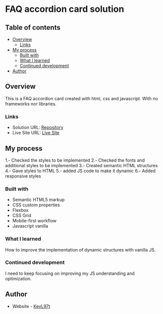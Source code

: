 # FAQ accordion card solution

## Table of contents

- [Overview](#overview)
  - [Links](#links)
- [My process](#my-process)
  - [Built with](#built-with)
  - [What I learned](#what-i-learned)
  - [Continued development](#continued-development)
- [Author](#author)


## Overview

This is a FAQ accordion card created with html, css and javascript. With no frameworks nor libraries.

### Links

- Solution URL: [Repository](https://github.com/KevL97t/faq-accordion-card)
- Live Site URL: [Live Site](https://kevl97t.github.io/faq-accordion-card/)

## My process

1.- Checked the styles to be implemented
2.- Checked the fonts and additional styles to be implemented
3.- Created semantic HTML structures
4.- Gave styles to HTML
5.- added JS code to make it dynamic
6.- Added responsive styles

### Built with

- Semantic HTML5 markup
- CSS custom properties
- Flexbox
- CSS Grid
- Mobile-first workflow
- Javascript vanilla

### What I learned

How to improve the implementation of dynamic structures with vanilla JS.

### Continued development

I need to keep focusing on improving my JS understanding and optimization.

## Author

- Website - [KevL97t](https://github.com/KevL97t)
